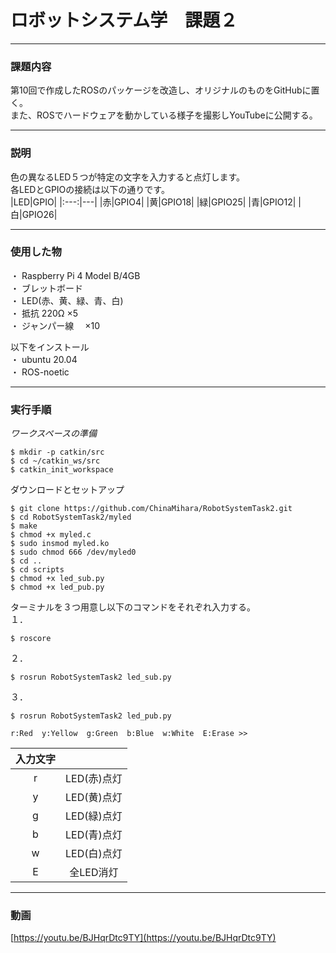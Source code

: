 # ロボットシステム学　課題２

---

### 課題内容

第10回で作成したROSのパッケージを改造し、オリジナルのものをGitHubに置く。   
また、ROSでハードウェアを動かしている様子を撮影しYouTubeに公開する。

---

### 説明   

色の異なるLED５つが特定の文字を入力すると点灯します。   
各LEDとGPIOの接続は以下の通りです。   
|LED|GPIO|
|:---:|---|
|赤|GPIO4|
|黄|GPIO18|
|緑|GPIO25|
|青|GPIO12|
|白|GPIO26|

---

### 使用した物

・ Raspberry Pi 4 Model B/4GB   
・ ブレットボード   
・ LED(赤、黄、緑、青、白)   
・ 抵抗 220Ω  ×5   
・ ジャンパー線　 ×10   
   
 以下をインストール   
・ ubuntu 20.04   
・ ROS-noetic   

---

### 実行手順

_ワークスペースの準備_
```
$ mkdir -p catkin/src
$ cd ~/catkin_ws/src
$ catkin_init_workspace
```

ダウンロードとセットアップ
```
$ git clone https://github.com/ChinaMihara/RobotSystemTask2.git
$ cd RobotSystemTask2/myled
$ make
$ chmod +x myled.c
$ sudo insmod myled.ko
$ sudo chmod 666 /dev/myled0
$ cd ..
$ cd scripts
$ chmod +x led_sub.py
$ chmod +x led_pub.py
```

ターミナルを３つ用意し以下のコマンドをそれぞれ入力する。   
１．
```
$ roscore
```

２．
```
$ rosrun RobotSystemTask2 led_sub.py
```

３．
```
$ rosrun RobotSystemTask2 led_pub.py
```
```
r:Red  y:Yellow  g:Green  b:Blue  w:White  E:Erase >>  
```
|入力文字||
|:---:|:---:|
|r|LED(赤)点灯|
|y|LED(黄)点灯|
|g|LED(緑)点灯|
|b|LED(青)点灯|
|w|LED(白)点灯|
|E|全LED消灯|

---

### 動画

[https://youtu.be/BJHqrDtc9TY](https://youtu.be/BJHqrDtc9TY)
